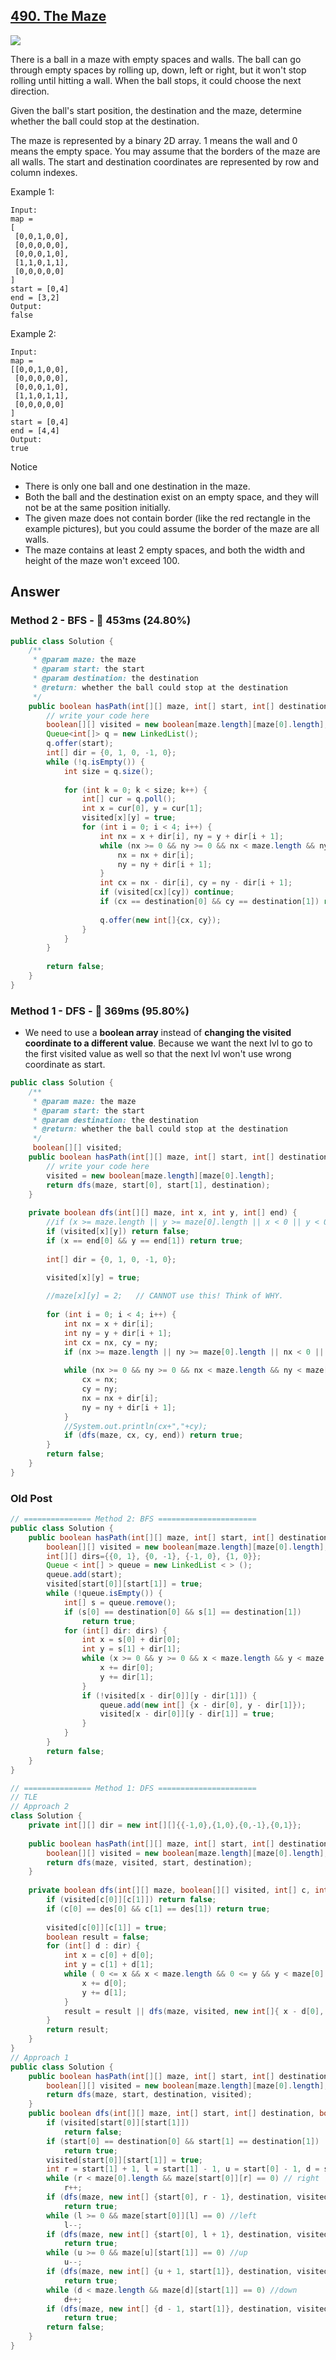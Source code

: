 ## [490. The Maze]()

![](https://github.com/weltond/DataStructure/blob/master/medium.PNG)

There is a ball in a maze with empty spaces and walls. The ball can go through empty spaces by rolling up, down, left or right, but it won't stop rolling until hitting a wall. When the ball stops, it could choose the next direction.

Given the ball's start position, the destination and the maze, determine whether the ball could stop at the destination.

The maze is represented by a binary 2D array. 1 means the wall and 0 means the empty space. You may assume that the borders of the maze are all walls. The start and destination coordinates are represented by row and column indexes.

Example 1:

```
Input:
map = 
[
 [0,0,1,0,0],
 [0,0,0,0,0],
 [0,0,0,1,0],
 [1,1,0,1,1],
 [0,0,0,0,0]
]
start = [0,4]
end = [3,2]
Output:
false
```

Example 2:

```
Input:
map = 
[[0,0,1,0,0],
 [0,0,0,0,0],
 [0,0,0,1,0],
 [1,1,0,1,1],
 [0,0,0,0,0]
]
start = [0,4]
end = [4,4]
Output:
true
```

Notice

- There is only one ball and one destination in the maze.
- Both the ball and the destination exist on an empty space, and they will not be at the same position initially.
- The given maze does not contain border (like the red rectangle in the example pictures), but you could assume the border of the maze are all walls.
- The maze contains at least 2 empty spaces, and both the width and height of the maze won't exceed 100.

## Answer
### Method 2 - BFS - :turtle: 453ms (24.80%)

```java
public class Solution {
    /**
     * @param maze: the maze
     * @param start: the start
     * @param destination: the destination
     * @return: whether the ball could stop at the destination
     */
    public boolean hasPath(int[][] maze, int[] start, int[] destination) {
        // write your code here
        boolean[][] visited = new boolean[maze.length][maze[0].length];
        Queue<int[]> q = new LinkedList();
        q.offer(start);
        int[] dir = {0, 1, 0, -1, 0};
        while (!q.isEmpty()) {
            int size = q.size();
            
            for (int k = 0; k < size; k++) {
                int[] cur = q.poll();
                int x = cur[0], y = cur[1];
                visited[x][y] = true;
                for (int i = 0; i < 4; i++) {
                    int nx = x + dir[i], ny = y + dir[i + 1];
                    while (nx >= 0 && ny >= 0 && nx < maze.length && ny < maze[0].length && maze[nx][ny] == 0) {
                        nx = nx + dir[i];
                        ny = ny + dir[i + 1];
                    }
                    int cx = nx - dir[i], cy = ny - dir[i + 1];
                    if (visited[cx][cy]) continue;
                    if (cx == destination[0] && cy == destination[1]) return true;
                    
                    q.offer(new int[]{cx, cy});
                }
            }
        }
        
        return false;
    }
}
```

### Method 1 - DFS - :rocket: 369ms (95.80%)

- We need to use a **boolean array** instead of **changing the visited coordinate to a different value**. Because we want the next lvl to go to the first visited value as well so that the next lvl won't use wrong coordinate as start.

```java
public class Solution {
    /**
     * @param maze: the maze
     * @param start: the start
     * @param destination: the destination
     * @return: whether the ball could stop at the destination
     */
     boolean[][] visited;
    public boolean hasPath(int[][] maze, int[] start, int[] destination) {
        // write your code here
        visited = new boolean[maze.length][maze[0].length];
        return dfs(maze, start[0], start[1], destination);
    }
    
    private boolean dfs(int[][] maze, int x, int y, int[] end) {
        //if (x >= maze.length || y >= maze[0].length || x < 0 || y < 0 || maze[x][y] == 2) return false;
        if (visited[x][y]) return false;
        if (x == end[0] && y == end[1]) return true;
        
        int[] dir = {0, 1, 0, -1, 0};

        visited[x][y] = true;
        
        //maze[x][y] = 2;   // CANNOT use this! Think of WHY.
        
        for (int i = 0; i < 4; i++) {
            int nx = x + dir[i];
            int ny = y + dir[i + 1];
            int cx = nx, cy = ny;
            if (nx >= maze.length || ny >= maze[0].length || nx < 0 || ny < 0 || maze[nx][ny] != 0) continue;
            
            while (nx >= 0 && ny >= 0 && nx < maze.length && ny < maze[0].length && maze[nx][ny] == 0) {
                cx = nx;
                cy = ny;
                nx = nx + dir[i];
                ny = ny + dir[i + 1];
            }
            //System.out.println(cx+","+cy);
            if (dfs(maze, cx, cy, end)) return true;
        }
        return false;
    }
}
``` 

### Old Post

```java
// =============== Method 2: BFS ======================
public class Solution {
    public boolean hasPath(int[][] maze, int[] start, int[] destination) {
        boolean[][] visited = new boolean[maze.length][maze[0].length];
        int[][] dirs={{0, 1}, {0, -1}, {-1, 0}, {1, 0}};
        Queue < int[] > queue = new LinkedList < > ();
        queue.add(start);
        visited[start[0]][start[1]] = true;
        while (!queue.isEmpty()) {
            int[] s = queue.remove();
            if (s[0] == destination[0] && s[1] == destination[1])
                return true;
            for (int[] dir: dirs) {
                int x = s[0] + dir[0];
                int y = s[1] + dir[1];
                while (x >= 0 && y >= 0 && x < maze.length && y < maze[0].length && maze[x][y] == 0) {
                    x += dir[0];
                    y += dir[1];
                }
                if (!visited[x - dir[0]][y - dir[1]]) {
                    queue.add(new int[] {x - dir[0], y - dir[1]});
                    visited[x - dir[0]][y - dir[1]] = true;
                }
            }
        }
        return false;
    }
}

// =============== Method 1: DFS ======================
// TLE
// Approach 2
class Solution {
    private int[][] dir = new int[][]{{-1,0},{1,0},{0,-1},{0,1}};
    
    public boolean hasPath(int[][] maze, int[] start, int[] destination) {
        boolean[][] visited = new boolean[maze.length][maze[0].length];
        return dfs(maze, visited, start, destination);
    }
    
    private boolean dfs(int[][] maze, boolean[][] visited, int[] c, int[] des) {
        if (visited[c[0]][c[1]]) return false;
        if (c[0] == des[0] && c[1] == des[1]) return true;
        
        visited[c[0]][c[1]] = true;
        boolean result = false;
        for (int[] d : dir) {
            int x = c[0] + d[0];
            int y = c[1] + d[1];
            while ( 0 <= x && x < maze.length && 0 <= y && y < maze[0].length && maze[x][y] == 0) {
                x += d[0];
                y += d[1];
            }
            result = result || dfs(maze, visited, new int[]{ x - d[0], y - d[1]}, des);
        }
        return result;
    }
}
// Approach 1
public class Solution {
    public boolean hasPath(int[][] maze, int[] start, int[] destination) {
        boolean[][] visited = new boolean[maze.length][maze[0].length];
        return dfs(maze, start, destination, visited);
    }
    public boolean dfs(int[][] maze, int[] start, int[] destination, boolean[][] visited) {
        if (visited[start[0]][start[1]])
            return false;
        if (start[0] == destination[0] && start[1] == destination[1])
            return true;
        visited[start[0]][start[1]] = true;
        int r = start[1] + 1, l = start[1] - 1, u = start[0] - 1, d = start[0] + 1;
        while (r < maze[0].length && maze[start[0]][r] == 0) // right
            r++;
        if (dfs(maze, new int[] {start[0], r - 1}, destination, visited))
            return true;
        while (l >= 0 && maze[start[0]][l] == 0) //left
            l--;
        if (dfs(maze, new int[] {start[0], l + 1}, destination, visited))
            return true;
        while (u >= 0 && maze[u][start[1]] == 0) //up
            u--;
        if (dfs(maze, new int[] {u + 1, start[1]}, destination, visited))
            return true;
        while (d < maze.length && maze[d][start[1]] == 0) //down
            d++;
        if (dfs(maze, new int[] {d - 1, start[1]}, destination, visited))
            return true;
        return false;
    }
}
```
